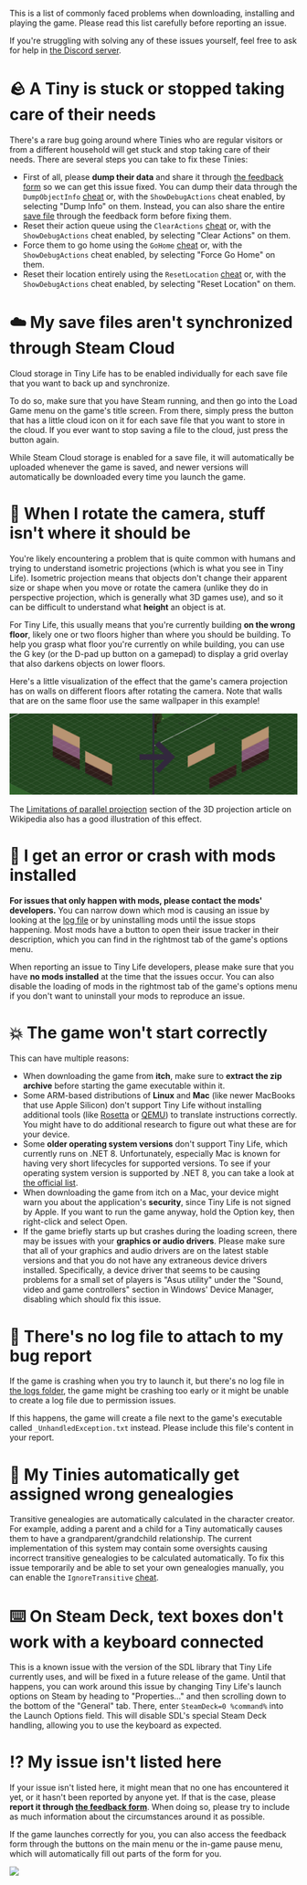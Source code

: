 ﻿This is a list of commonly faced problems when downloading, installing and playing the game. Please read this list carefully before reporting an issue. 

If you're struggling with solving any of these issues yourself, feel free to ask for help in [the Discord server](https://link.tinylifegame.com/discordweb).

# 🪨 A Tiny is stuck or stopped taking care of their needs
There's a rare bug going around where Tinies who are regular visitors or from a different household will get stuck and stop taking care of their needs. There are several steps you can take to fix these Tinies:
- First of all, please **dump their data** and share it through [the feedback form](https://tinylifegame.com/bugreport) so we can get this issue fixed. You can dump their data through the `DumpObjectInfo` [cheat](https://docs.tinylifegame.com/articles/cheats.html) or, with the `ShowDebugActions` cheat enabled, by selecting "Dump Info" on them. Instead, you can also share the entire [save file](https://docs.tinylifegame.com/articles/game_dir.html) through the feedback form before fixing them.
- Reset their action queue using the `ClearActions` [cheat](https://docs.tinylifegame.com/articles/cheats.html) or, with the `ShowDebugActions` cheat enabled, by selecting "Clear Actions" on them.
- Force them to go home using the `GoHome` [cheat](https://docs.tinylifegame.com/articles/cheats.html) or, with the `ShowDebugActions` cheat enabled, by selecting "Force Go Home" on them.
- Reset their location entirely using the `ResetLocation` [cheat](https://docs.tinylifegame.com/articles/cheats.html) or, with the `ShowDebugActions` cheat enabled, by selecting "Reset Location" on them.

# ☁️ My save files aren't synchronized through Steam Cloud
Cloud storage in Tiny Life has to be enabled individually for each save file that you want to back up and synchronize.

To do so, make sure that you have Steam running, and then go into the Load Game menu on the game's title screen. From there, simply press the button that has a little cloud icon on it for each save file that you want to store in the cloud. If you ever want to stop saving a file to the cloud, just press the button again.

While Steam Cloud storage is enabled for a save file, it will automatically be uploaded whenever the game is saved, and newer versions will automatically be downloaded every time you launch the game.

# 🎥 When I rotate the camera, stuff isn't where it should be
You're likely encountering a problem that is quite common with humans and trying to understand isometric projections (which is what you see in Tiny Life). Isometric projection means that objects don't change their apparent size or shape when you move or rotate the camera (unlike they do in perspective projection, which is generally what 3D games use), and so it can be difficult to understand what **height** an object is at. 

For Tiny Life, this usually means that you're currently building **on the wrong floor**, likely one or two floors higher than where you should be building. To help you grasp what floor you're currently on while building, you can use the G key (or the D-pad up button on a gamepad) to display a grid overlay that also darkens objects on lower floors.

Here's a little visualization of the effect that the game's camera projection has on walls on different floors after rotating the camera. Note that walls that are on the same floor use the same wallpaper in this example!

![](../media/projection_example.png)

The [Limitations of parallel projection](https://en.wikipedia.org/wiki/3D_projection#Limitations_of_parallel_projection) section of the 3D projection article on Wikipedia also has a good illustration of this effect.

# 👾 I get an error or crash with mods installed
**For issues that only happen with mods, please contact the mods' developers.** You can narrow down which mod is causing an issue by looking at the [log file](https://docs.tinylifegame.com/articles/game_dir.html) or by uninstalling mods until the issue stops happening. Most mods have a button to open their issue tracker in their description, which you can find in the rightmost tab of the game's options menu.

When reporting an issue to Tiny Life developers, please make sure that you have **no mods installed** at the time that the issues occur. You can also disable the loading of mods in the rightmost tab of the game's options menu if you don't want to uninstall your mods to reproduce an issue.

# 💥 The game won't start correctly
This can have multiple reasons:
- When downloading the game from **itch**, make sure to **extract the zip archive** before starting the game executable within it.
- Some ARM-based distributions of **Linux** and **Mac** (like newer MacBooks that use Apple Silicon) don't support Tiny Life without installing additional tools (like [Rosetta](https://en.wikipedia.org/wiki/Rosetta_(software)) or [QEMU](https://www.qemu.org/)) to translate instructions correctly. You might have to do additional research to figure out what these are for your device.
- Some **older operating system versions** don't support Tiny Life, which currently runs on .NET 8. Unfortunately, especially Mac is known for having very short lifecycles for supported versions. To see if your operating system version is supported by .NET 8, you can take a look at [the official list](https://link.tinylifegame.com/system-req).
- When downloading the game from itch on a Mac, your device might warn you about the application's **security**, since Tiny Life is not signed by Apple. If you want to run the game anyway, hold the Option key, then right-click and select Open.
- If the game briefly starts up but crashes during the loading screen, there may be issues with your **graphics or audio drivers**. Please make sure that all of your graphics and audio drivers are on the latest stable versions and that you do not have any extraneous device drivers installed. Specifically, a device driver that seems to be causing problems for a small set of players is "Asus utility" under the "Sound, video and game controllers" section in Windows' Device Manager, disabling which should fix this issue.

# 🧾 There's no log file to attach to my bug report
If the game is crashing when you try to launch it, but there's no log file in [the logs folder](https://docs.tinylifegame.com/articles/game_dir.html), the game might be crashing too early or it might be unable to create a log file due to permission issues.

If this happens, the game will create a file next to the game's executable called `_UnhandledException.txt` instead. Please include this file's content in your report.

# 🧬 My Tinies automatically get assigned wrong genealogies
Transitive genealogies are automatically calculated in the character creator. For example, adding a parent and a child for a Tiny automatically causes them to have a grandparent/grandchild relationship. The current implementation of this system may contain some oversights causing incorrect transitive genealogies to be calculated automatically. To fix this issue temporarily and be able to set your own genealogies manually, you can enable the `IgnoreTransitive` [cheat](https://docs.tinylifegame.com/articles/cheats.html).

# ⌨️ On Steam Deck, text boxes don't work with a keyboard connected
This is a known issue with the version of the SDL library that Tiny Life currently uses, and will be fixed in a future release of the game. Until that happens, you can work around this issue by changing Tiny Life's launch options on Steam by heading to "Properties..." and then scrolling down to the bottom of the "General" tab. There, enter `SteamDeck=0 %command%` into the Launch Options field. This will disable SDL's special Steam Deck handling, allowing you to use the keyboard as expected.

# ⁉️ My issue isn't listed here
If your issue isn't listed here, it might mean that no one has encountered it yet, or it hasn't been reported by anyone yet. If that is the case, please **report it through [the feedback form](https://tinylifegame.com/bugreport)**. When doing so, please try to include as much information about the circumstances around it as possible.

If the game launches correctly for you, you can also access the feedback form through the buttons on the main menu or the in-game pause menu, which will automatically fill out parts of the form for you.

![](../media/common_issues.png)
